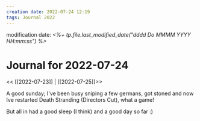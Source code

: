 ```yaml
---
creation date: 2022-07-24 12:19
tags: Journal 2022
---
```


modification date: *<%+ tp.file.last_modified_date("dddd Do MMMM YYYY HH:mm:ss") %>*

# Journal for 2022-07-24

<< [[2022-07-23]] | [[2022-07-25]]>>

A good sunday; I've been busy sniping a few germans, got stoned and now Ive restarted Death Stranding (Directors Cut), what a game!

But all in had a good sleep (I think) and a good day so far :)